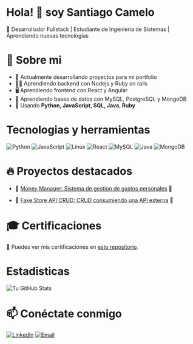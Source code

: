 # Hola! 👋 soy Santiago Camelo
🚀 Desarrollador Fullstack | Estudiante de Ingenieria de Sistemas | Aprendiendo nuevas tecnologías

# 🌱 Sobre mi
- 🔭 Actualmente desarrollando proyectos para mi portfolio
- 👨‍💻 Aprendiendo backend con Nodejs y Ruby on rails
- 🖥️ Aprendiendo frontend con React y Angular
- 💾 Aprendiendo bases de datos con MySQL, PostgreSQL y MongoDB
- 🎯 Usando **Python, JavaScript, SQL, Java, Ruby**


# Tecnologias y herramientas
![Python](https://img.shields.io/badge/Python-3776AB?style=for-the-badge&logo=python&logoColor=white)
![JavaScript](https://img.shields.io/badge/JavaScript-F7DF1E?style=for-the-badge&logo=javascript&logoColor=black)
![Linux](https://img.shields.io/badge/Linux-FCC624?style=for-the-badge&logo=linux&logoColor=black)
![React](https://img.shields.io/badge/React-20232A?style=for-the-badge&logo=react&logoColor=61DAFB)
![MySQL](https://img.shields.io/badge/MySQL-4479A1?style=for-the-badge&logo=mysql&logoColor=white)
![Java](https://img.shields.io/badge/Java-007396?style=for-the-badge&logo=java&logoColor=white)
![MongoDB](https://img.shields.io/badge/MongoDB-4EA94B?style=for-the-badge&logo=mongodb&logoColor=white)
 
# 🔥 Proyectos destacados
- 🚀 [Money Manager: Sistema de gestion de gastos personales](https://github.com/tuusuario/proyecto-restaurante) 💸

- 🚀 [Fake Store API CRUD: CRUD consumiendo una API externa](https://github.com/tuusuario/proyecto-restaurante) 🏪


# 🎓 Certificaciones 
📜 Puedes ver mis certificaciones en [este repositorio](https://github.com/SantiagoCamelo234/Certificados).  
# Estadisticas
![Tu GitHub Stats](https://github-readme-stats.vercel.app/api?username=SantiagoCamelo234&show_icons=true&theme=dark)
# 📫 Conéctate conmigo
[![LinkedIn](https://img.shields.io/badge/LinkedIn-blue?style=for-the-badge&logo=linkedin)](https://www.linkedin.com/in/ilvar-camelo-8b7622284)
[![Email](https://img.shields.io/badge/Email-D14836?style=for-the-badge&logo=gmail&logoColor=white)](mailto:tucorreo@example.com)




